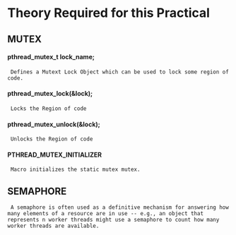 # Theory Required for this Practical
## MUTEX
#### pthread_mutex_t lock_name;
     Defines a Mutext Lock Object which can be used to lock some region of code.
#### pthread_mutex_lock(&lock);
     Locks the Region of code
#### pthread_mutex_unlock(&lock);
     Unlocks the Region of code
#### PTHREAD_MUTEX_INITIALIZER 
     Macro initializes the static mutex mutex.
## SEMAPHORE
     A semaphore is often used as a definitive mechanism for answering how many elements of a resource are in use -- e.g., an object that represents n worker threads might use a semaphore to count how many worker threads are available.
     
